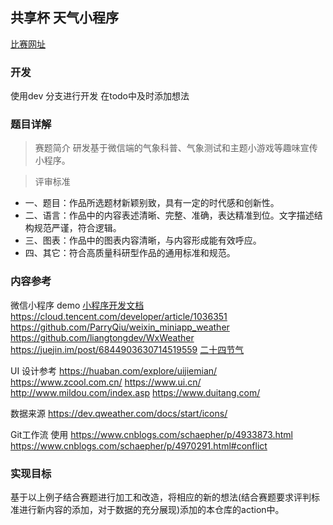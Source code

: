 ## 共享杯 天气小程序
[比赛网址](http://share.escience.net.cn/nav/index/topic/details?topicId=45dc347b762948b89815697cda469668)

### 开发
使用dev 分支进行开发 在todo中及时添加想法

### 题目详解

> 赛题简介
研发基于微信端的气象科普、气象测试和主题小游戏等趣味宣传小程序。

> 评审标准

* 一、题目：作品所选题材新颖别致，具有一定的时代感和创新性。 
* 二、语言：作品中的内容表述清晰、完整、准确，表达精准到位。文字描述结构规范严谨，符合逻辑。 
* 三、图表：作品中的图表内容清晰，与内容形成能有效呼应。 
* 四、其它：符合高质量科研型作品的通用标准和规范。

### 内容参考

微信小程序 demo
[小程序开发文档](https://developers.weixin.qq.com/miniprogram/dev/framework/sitemap.html)
https://cloud.tencent.com/developer/article/1036351
https://github.com/ParryQiu/weixin_miniapp_weather
https://github.com/liangtongdev/WxWeather
https://juejin.im/post/6844903630714519559
[二十四节气](http://www.wxapp-union.com/thread-12440-1-1.html)

UI 设计参考
https://huaban.com/explore/uijiemian/
https://www.zcool.com.cn/
https://www.ui.cn/
http://www.mildou.com/index.asp
https://www.duitang.com/

数据来源
https://dev.qweather.com/docs/start/icons/

Git工作流 使用
https://www.cnblogs.com/schaepher/p/4933873.html
https://www.cnblogs.com/schaepher/p/4970291.html#conflict

### 实现目标
基于以上例子结合赛题进行加工和改造，将相应的新的想法(结合赛题要求评判标准进行新内容的添加，对于数据的充分展现)添加的本仓库的action中。


<!-- ### 实现目标
基于以上例子结合赛题进行加工和改造，通过实现这个小程序，了解并学习小程序开发的流程以及相应的时间，目标在规定时间内完成开发，并将小程序投入到日后的使用中，进阶目标通过学习小程序的开发进而了解熟悉前端的开发，拓宽自己的技术栈. -->
